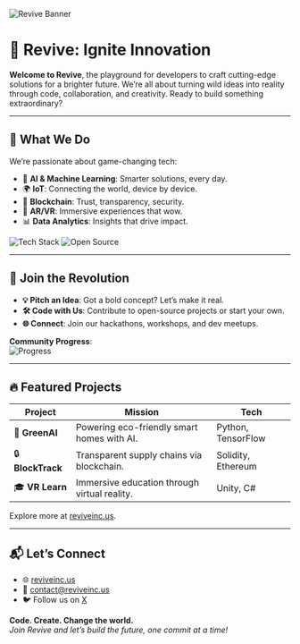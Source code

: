 ![Revive Banner]([https://via.placeholder.com/1200x200.png?text=Revive:+Code+the+Future](https://reviveinc.us/wp-content/uploads/2025/04/logo_2.png))

# 🚀 Revive: Ignite Innovation

**Welcome to Revive**, the playground for developers to craft cutting-edge solutions for a brighter future. We’re all about turning wild ideas into reality through code, collaboration, and creativity. Ready to build something extraordinary?

---

## 🌟 What We Do
We’re passionate about game-changing tech:
- 🤖 **AI & Machine Learning**: Smarter solutions, every day.
- 🌍 **IoT**: Connecting the world, device by device.
- 🔗 **Blockchain**: Trust, transparency, security.
- 🥽 **AR/VR**: Immersive experiences that wow.
- 📊 **Data Analytics**: Insights that drive impact.

![Tech Stack](https://img.shields.io/badge/Tech-Python%20|%20JavaScript%20|%20Solidity%20|%20Unity-blue) ![Open Source](https://img.shields.io/badge/Open%20Source-%E2%9D%A4-red)

---

## 🤝 Join the Revolution
- **💡 Pitch an Idea**: Got a bold concept? Let’s make it real.
- **🛠️ Code with Us**: Contribute to open-source projects or start your own.
- **🌐 Connect**: Join our hackathons, workshops, and dev meetups.

**Community Progress**:  
![Progress](https://progress-bar.dev/75/?title=Community+Engagement)

---

## 🔥 Featured Projects
| Project | Mission | Tech |
|---------|---------|------|
| 🌱 **GreenAI** | Powering eco-friendly smart homes with AI. | Python, TensorFlow |
| 🔒 **BlockTrack** | Transparent supply chains via blockchain. | Solidity, Ethereum |
| 🎓 **VR Learn** | Immersive education through virtual reality. | Unity, C# |

Explore more at [reviveinc.us](https://www.reviveinc.us).

---

## 📬 Let’s Connect
- 🌐 [reviveinc.us](https://www.reviveinc.us)
- 📧 [contact@reviveinc.us](mailto:contact@reviveinc.us)
- 🐦 Follow us on [X](https://x.com/reviveinc)

**Code. Create. Change the world.**  
*Join Revive and let’s build the future, one commit at a time!*

